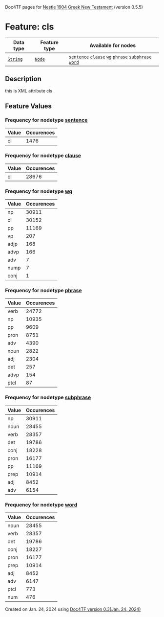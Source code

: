 Doc4TF pages for [Nestle 1904 Greek New Testament](https://github.com/saulocantanhede/tfgreek2/tree/master/tf) (version 0.5.5)
# Feature: cls
Data type|Feature type|Available for nodes
---|---|---
[`String`](featurebydatatype.md#string)|[`Node`](featurebytype.md#node)| [`sentence`](featurebynodetype.md#sentence)  [`clause`](featurebynodetype.md#clause)  [`wg`](featurebynodetype.md#wg)  [`phrase`](featurebynodetype.md#phrase)  [`subphrase`](featurebynodetype.md#subphrase)  [`word`](featurebynodetype.md#word) 
## Description
this is XML attribute cls
## Feature Values
### Frequency for nodetype [sentence](featurebynodetype.md#sentence)
Value|Occurences
---|---
cl|1476
### Frequency for nodetype [clause](featurebynodetype.md#clause)
Value|Occurences
---|---
cl|28676
### Frequency for nodetype [wg](featurebynodetype.md#wg)
Value|Occurences
---|---
np|30911
cl|30152
pp|11169
vp|207
adjp|168
advp|166
adv|7
nump|7
conj|1
### Frequency for nodetype [phrase](featurebynodetype.md#phrase)
Value|Occurences
---|---
verb|24772
np|10935
pp|9609
pron|8751
adv|4390
noun|2822
adj|2304
det|257
advp|154
ptcl|87
### Frequency for nodetype [subphrase](featurebynodetype.md#subphrase)
Value|Occurences
---|---
np|30911
noun|28455
verb|28357
det|19786
conj|18228
pron|16177
pp|11169
prep|10914
adj|8452
adv|6154
### Frequency for nodetype [word](featurebynodetype.md#word)
Value|Occurences
---|---
noun|28455
verb|28357
det|19786
conj|18227
pron|16177
prep|10914
adj|8452
adv|6147
ptcl|773
num|476
 

Created on Jan. 24, 2024 using [Doc4TF  version 0.3(Jan. 24, 2024)](https://github.com/tonyjurg/Doc4TF) 